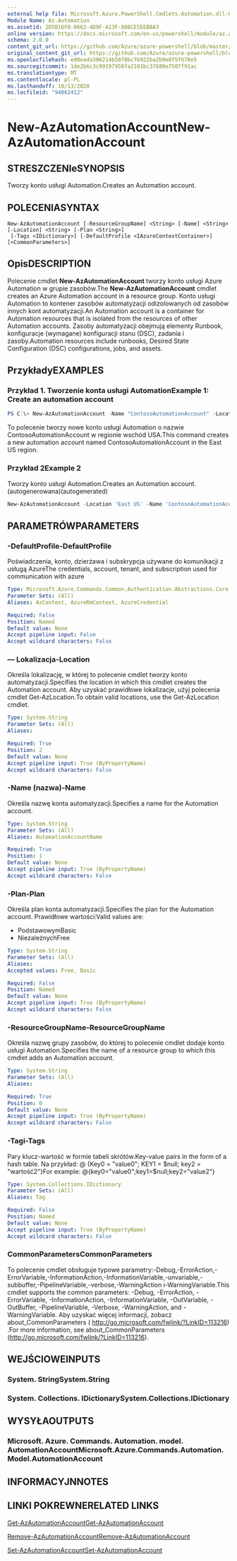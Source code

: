 ```yaml
---
external help file: Microsoft.Azure.PowerShell.Cmdlets.Automation.dll-Help.xml
Module Name: Az.Automation
ms.assetid: 2D5B16F0-0662-4D9F-A13F-808CE5EEBBA3
online version: https://docs.microsoft.com/en-us/powershell/module/az.automation/new-azautomationaccount
schema: 2.0.0
content_git_url: https://github.com/Azure/azure-powershell/blob/master/src/Automation/Automation/help/New-AzAutomationAccount.md
original_content_git_url: https://github.com/Azure/azure-powershell/blob/master/src/Automation/Automation/help/New-AzAutomationAccount.md
ms.openlocfilehash: ed0eada306214b5070bc7b922ba2b9e8f5f678e5
ms.sourcegitcommit: 1de2b6c3c99197958fa2101bc37680e7507f91ac
ms.translationtype: MT
ms.contentlocale: pl-PL
ms.lasthandoff: 10/13/2020
ms.locfileid: "94062412"
---
```

# <span data-ttu-id="3f315-101">New-AzAutomationAccount</span><span class="sxs-lookup"><span data-stu-id="3f315-101">New-AzAutomationAccount</span></span>

## <span data-ttu-id="3f315-102">STRESZCZENIe</span><span class="sxs-lookup"><span data-stu-id="3f315-102">SYNOPSIS</span></span>
<span data-ttu-id="3f315-103">Tworzy konto usługi Automation.</span><span class="sxs-lookup"><span data-stu-id="3f315-103">Creates an Automation account.</span></span>

## <span data-ttu-id="3f315-104">POLECENIA</span><span class="sxs-lookup"><span data-stu-id="3f315-104">SYNTAX</span></span>

```
New-AzAutomationAccount [-ResourceGroupName] <String> [-Name] <String> [-Location] <String> [-Plan <String>]
 [-Tags <IDictionary>] [-DefaultProfile <IAzureContextContainer>] [<CommonParameters>]
```

## <span data-ttu-id="3f315-105">Opis</span><span class="sxs-lookup"><span data-stu-id="3f315-105">DESCRIPTION</span></span>
<span data-ttu-id="3f315-106">Polecenie cmdlet **New-AzAutomationAccount** tworzy konto usługi Azure Automation w grupie zasobów.</span><span class="sxs-lookup"><span data-stu-id="3f315-106">The **New-AzAutomationAccount** cmdlet creates an Azure Automation account in a resource group.</span></span>
<span data-ttu-id="3f315-107">Konto usługi Automation to kontener zasobów automatyzacji odizolowanych od zasobów innych kont automatyzacji.</span><span class="sxs-lookup"><span data-stu-id="3f315-107">An Automation account is a container for Automation resources that is isolated from the resources of other Automation accounts.</span></span> <span data-ttu-id="3f315-108">Zasoby automatyzacji obejmują elementy Runbook, konfiguracje (wymagane) konfiguracji stanu (DSC), zadania i zasoby.</span><span class="sxs-lookup"><span data-stu-id="3f315-108">Automation resources include runbooks, Desired State Configuration (DSC) configurations, jobs, and assets.</span></span>

## <span data-ttu-id="3f315-109">Przykłady</span><span class="sxs-lookup"><span data-stu-id="3f315-109">EXAMPLES</span></span>

### <span data-ttu-id="3f315-110">Przykład 1. Tworzenie konta usługi Automation</span><span class="sxs-lookup"><span data-stu-id="3f315-110">Example 1: Create an automation account</span></span>
```powershell
PS C:\> New-AzAutomationAccount -Name "ContosoAutomationAccount" -Location "East US" -ResourceGroupName "ResourceGroup01"
```

<span data-ttu-id="3f315-111">To polecenie tworzy nowe konto usługi Automation o nazwie ContosoAutomationAccount w regionie wschód USA.</span><span class="sxs-lookup"><span data-stu-id="3f315-111">This command creates a new automation account named ContosoAutomationAccount in the East US region.</span></span>

### <span data-ttu-id="3f315-112">Przykład 2</span><span class="sxs-lookup"><span data-stu-id="3f315-112">Example 2</span></span>

<span data-ttu-id="3f315-113">Tworzy konto usługi Automation.</span><span class="sxs-lookup"><span data-stu-id="3f315-113">Creates an Automation account.</span></span> <span data-ttu-id="3f315-114">(autogenerowana)</span><span class="sxs-lookup"><span data-stu-id="3f315-114">(autogenerated)</span></span>

<!-- Aladdin Generated Example -->
```powershell
New-AzAutomationAccount -Location 'East US' -Name 'ContosoAutomationAccount' -ResourceGroupName 'ResourceGroup01' -Tags <IDictionary>
```

## <span data-ttu-id="3f315-115">PARAMETRÓW</span><span class="sxs-lookup"><span data-stu-id="3f315-115">PARAMETERS</span></span>

### <span data-ttu-id="3f315-116">-DefaultProfile</span><span class="sxs-lookup"><span data-stu-id="3f315-116">-DefaultProfile</span></span>
<span data-ttu-id="3f315-117">Poświadczenia, konto, dzierżawa i subskrypcja używane do komunikacji z usługą Azure</span><span class="sxs-lookup"><span data-stu-id="3f315-117">The credentials, account, tenant, and subscription used for communication with azure</span></span>

```yaml
Type: Microsoft.Azure.Commands.Common.Authentication.Abstractions.Core.IAzureContextContainer
Parameter Sets: (All)
Aliases: AzContext, AzureRmContext, AzureCredential

Required: False
Position: Named
Default value: None
Accept pipeline input: False
Accept wildcard characters: False
```

### <span data-ttu-id="3f315-118">— Lokalizacja</span><span class="sxs-lookup"><span data-stu-id="3f315-118">-Location</span></span>
<span data-ttu-id="3f315-119">Określa lokalizację, w której to polecenie cmdlet tworzy konto automatyzacji.</span><span class="sxs-lookup"><span data-stu-id="3f315-119">Specifies the location in which this cmdlet creates the Automation account.</span></span>
<span data-ttu-id="3f315-120">Aby uzyskać prawidłowe lokalizacje, użyj polecenia cmdlet Get-AzLocation.</span><span class="sxs-lookup"><span data-stu-id="3f315-120">To obtain valid locations, use the Get-AzLocation cmdlet.</span></span>

```yaml
Type: System.String
Parameter Sets: (All)
Aliases:

Required: True
Position: 2
Default value: None
Accept pipeline input: True (ByPropertyName)
Accept wildcard characters: False
```

### <span data-ttu-id="3f315-121">-Name (nazwa)</span><span class="sxs-lookup"><span data-stu-id="3f315-121">-Name</span></span>
<span data-ttu-id="3f315-122">Określa nazwę konta automatyzacji.</span><span class="sxs-lookup"><span data-stu-id="3f315-122">Specifies a name for the Automation account.</span></span>

```yaml
Type: System.String
Parameter Sets: (All)
Aliases: AutomationAccountName

Required: True
Position: 1
Default value: None
Accept pipeline input: True (ByPropertyName)
Accept wildcard characters: False
```

### <span data-ttu-id="3f315-123">-Plan</span><span class="sxs-lookup"><span data-stu-id="3f315-123">-Plan</span></span>
<span data-ttu-id="3f315-124">Określa plan konta automatyzacji.</span><span class="sxs-lookup"><span data-stu-id="3f315-124">Specifies the plan for the Automation account.</span></span>
<span data-ttu-id="3f315-125">Prawidłowe wartości:</span><span class="sxs-lookup"><span data-stu-id="3f315-125">Valid values are:</span></span>
- <span data-ttu-id="3f315-126">Podstawowym</span><span class="sxs-lookup"><span data-stu-id="3f315-126">Basic</span></span>
- <span data-ttu-id="3f315-127">Niezależnych</span><span class="sxs-lookup"><span data-stu-id="3f315-127">Free</span></span>

```yaml
Type: System.String
Parameter Sets: (All)
Aliases:
Accepted values: Free, Basic

Required: False
Position: Named
Default value: None
Accept pipeline input: True (ByPropertyName)
Accept wildcard characters: False
```

### <span data-ttu-id="3f315-128">-ResourceGroupName</span><span class="sxs-lookup"><span data-stu-id="3f315-128">-ResourceGroupName</span></span>
<span data-ttu-id="3f315-129">Określa nazwę grupy zasobów, do której to polecenie cmdlet dodaje konto usługi Automation.</span><span class="sxs-lookup"><span data-stu-id="3f315-129">Specifies the name of a resource group to which this cmdlet adds an Automation account.</span></span>

```yaml
Type: System.String
Parameter Sets: (All)
Aliases:

Required: True
Position: 0
Default value: None
Accept pipeline input: True (ByPropertyName)
Accept wildcard characters: False
```

### <span data-ttu-id="3f315-130">-Tagi</span><span class="sxs-lookup"><span data-stu-id="3f315-130">-Tags</span></span>
<span data-ttu-id="3f315-131">Pary klucz-wartość w formie tabeli skrótów.</span><span class="sxs-lookup"><span data-stu-id="3f315-131">Key-value pairs in the form of a hash table.</span></span> <span data-ttu-id="3f315-132">Na przykład: @ {Key0 = "value0"; KEY1 = $null; key2 = "wartość2"}</span><span class="sxs-lookup"><span data-stu-id="3f315-132">For example: @{key0="value0";key1=$null;key2="value2"}</span></span>

```yaml
Type: System.Collections.IDictionary
Parameter Sets: (All)
Aliases: Tag

Required: False
Position: Named
Default value: None
Accept pipeline input: True (ByPropertyName)
Accept wildcard characters: False
```

### <span data-ttu-id="3f315-133">CommonParameters</span><span class="sxs-lookup"><span data-stu-id="3f315-133">CommonParameters</span></span>
<span data-ttu-id="3f315-134">To polecenie cmdlet obsługuje typowe parametry:-Debug,-ErrorAction,-ErrorVariable,-InformationAction,-InformationVariable,-unvariable,-subbuffer,-PipelineVariable,-verbose,-WarningAction i-WarningVariable.</span><span class="sxs-lookup"><span data-stu-id="3f315-134">This cmdlet supports the common parameters: -Debug, -ErrorAction, -ErrorVariable, -InformationAction, -InformationVariable, -OutVariable, -OutBuffer, -PipelineVariable, -Verbose, -WarningAction, and -WarningVariable.</span></span> <span data-ttu-id="3f315-135">Aby uzyskać więcej informacji, zobacz about_CommonParameters ( http://go.microsoft.com/fwlink/?LinkID=113216) .</span><span class="sxs-lookup"><span data-stu-id="3f315-135">For more information, see about_CommonParameters (http://go.microsoft.com/fwlink/?LinkID=113216).</span></span>

## <span data-ttu-id="3f315-136">WEJŚCIOWE</span><span class="sxs-lookup"><span data-stu-id="3f315-136">INPUTS</span></span>

### <span data-ttu-id="3f315-137">System. String</span><span class="sxs-lookup"><span data-stu-id="3f315-137">System.String</span></span>

### <span data-ttu-id="3f315-138">System. Collections. IDictionary</span><span class="sxs-lookup"><span data-stu-id="3f315-138">System.Collections.IDictionary</span></span>

## <span data-ttu-id="3f315-139">WYSYŁA</span><span class="sxs-lookup"><span data-stu-id="3f315-139">OUTPUTS</span></span>

### <span data-ttu-id="3f315-140">Microsoft. Azure. Commands. Automation. model. AutomationAccount</span><span class="sxs-lookup"><span data-stu-id="3f315-140">Microsoft.Azure.Commands.Automation.Model.AutomationAccount</span></span>

## <span data-ttu-id="3f315-141">INFORMACYJN</span><span class="sxs-lookup"><span data-stu-id="3f315-141">NOTES</span></span>

## <span data-ttu-id="3f315-142">LINKI POKREWNE</span><span class="sxs-lookup"><span data-stu-id="3f315-142">RELATED LINKS</span></span>

[<span data-ttu-id="3f315-143">Get-AzAutomationAccount</span><span class="sxs-lookup"><span data-stu-id="3f315-143">Get-AzAutomationAccount</span></span>](./Get-AzAutomationAccount.md)

[<span data-ttu-id="3f315-144">Remove-AzAutomationAccount</span><span class="sxs-lookup"><span data-stu-id="3f315-144">Remove-AzAutomationAccount</span></span>](./Remove-AzAutomationAccount.md)

[<span data-ttu-id="3f315-145">Set-AzAutomationAccount</span><span class="sxs-lookup"><span data-stu-id="3f315-145">Set-AzAutomationAccount</span></span>](./Set-AzAutomationAccount.md)
